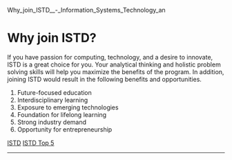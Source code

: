 Why_join_ISTD__-_Information_Systems_Technology_an



Why join ISTD?
==============

If you have passion for computing, technology, and a desire to innovate, ISTD is a great choice for you. Your analytical thinking and holistic problem solving skills will help you maximize the benefits of the program. In addition, joining ISTD would result in the following benefits and opportunities.

1. Future-focused education
2. Interdisciplinary learning
3. Exposure to emerging technologies
4. Foundation for lifelong learning
5. Strong industry demand
6. Opportunity for entrepreneurship

[ISTD](https://www.sutd.edu.sg/istd/tag/istd/) [ISTD Top 5](https://www.sutd.edu.sg/istd/tag/istd-top-5/)

---

